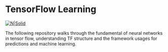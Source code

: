 # TensorFlow Learning

[![N|Solid](https://www.tensorflow.org/_static/images/tensorflow/logo.png)](https://nodesource.com/products/nsolid)

The following repository walks through the fundamental of neural networks in tensor flow, understanding TF structure and the framework usages for predictions and machine learning.
